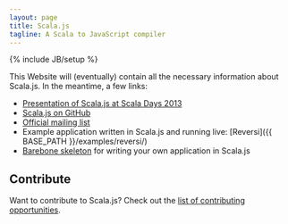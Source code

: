 ```yaml
---
layout: page
title: Scala.js
tagline: A Scala to JavaScript compiler
---
```

{% include JB/setup %}

This Website will (eventually) contain all the necessary information about
Scala.js. In the meantime, a few links:

*   [Presentation of Scala.js at Scala Days 2013](http://www.parleys.com/play/51c380bfe4b0ed8770356866)
*   [Scala.js on GitHub](https://github.com/lampepfl/scala-js)
*   [Official mailing list](https://groups.google.com/forum/?fromgroups#!forum/scala-js)
*   Example application written in Scala.js and running live:
    [Reversi]({{ BASE_PATH }}/examples/reversi/)
*   [Barebone skeleton](https://github.com/sjrd/scala-js-example-app)
    for writing your own application in Scala.js

## Contribute

Want to contribute to Scala.js? Check out the
[list of contributing opportunities](contribute/).
